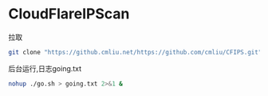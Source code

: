# CloudFlareIPScan

拉取
``` bash
git clone "https://github.cmliu.net/https://github.com/cmliu/CFIPS.git" && cd CFIPS && chmod +x go.sh process_ip.py TestCloudFlareIP.py Pscan
```

后台运行,日志going.txt
``` bash
nohup ./go.sh > going.txt 2>&1 &
```
